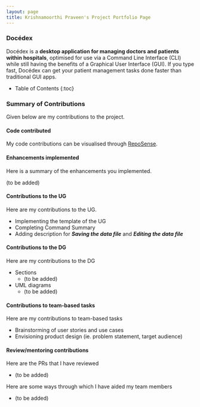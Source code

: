 ```yaml
---
layout: page
title: Krishnamoorthi Praveen's Project Portfolio Page
---
```


### Docédex

Docédex is a **desktop application for managing doctors and patients within hospitals**, optimised for use via a Command Line Interface (CLI) while still having the benefits of a Graphical User Interface (GUI). If you type fast, Docédex can get your patient management tasks done faster than traditional GUI apps.<br>

* Table of Contents
{:toc}

### Summary of Contributions
Given below are my contributions to the project.

#### Code contributed
My code contributions can be visualised through [RepoSense](https://nus-cs2103-ay2223s2.github.io/tp-dashboard/?search=praveenkrishna0512&breakdown=true&sort=groupTitle&sortWithin=title&since=2023-02-17&timeframe=commit&mergegroup=&groupSelect=groupByRepos&checkedFileTypes=docs~functional-code~test-code~other).

#### Enhancements implemented
Here is a summary of the enhancements you implemented.

(to be added)

#### Contributions to the UG
Here are my contributions to the UG.
- Implementing the template of the UG
- Completing Command Summary
- Adding description for **_Saving the data file_** and **_Editing the data file_**

#### Contributions to the DG
Here are my contributions to the DG
- Sections
  - (to be added)
- UML diagrams
  - (to be added)

#### Contributions to team-based tasks
Here are my contributions to team-based tasks
- Brainstorming of user stories and use cases
- Envisioning product design (ie. problem statement, target audience)

#### Review/mentoring contributions
Here are the PRs that I have reviewed
- (to be added)

Here are some ways through which I have aided my team members
- (to be added)